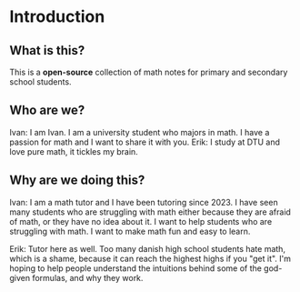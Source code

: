 # Introduction

## What is this?
This is a **open-source** collection of math notes for primary and secondary school students.

## Who are we?
Ivan: I am Ivan. I am a university student who majors in math. I have a passion for math and I want to share it with you.
Erik: I study at DTU and love pure math, it tickles my brain. 

## Why are we doing this?
Ivan: I am a math tutor and I have been tutoring since 2023. I have seen many students who are struggling with math either because they are afraid of math, or they have no idea about it. I want to help students who are struggling with math. I want to make math fun and easy to learn.

Erik: Tutor here as well. Too many danish high school students hate math, which is a shame, because it can reach the highest highs if you "get it". I'm hoping to help people understand the intuitions behind some of the god-given formulas, and why they work. 
